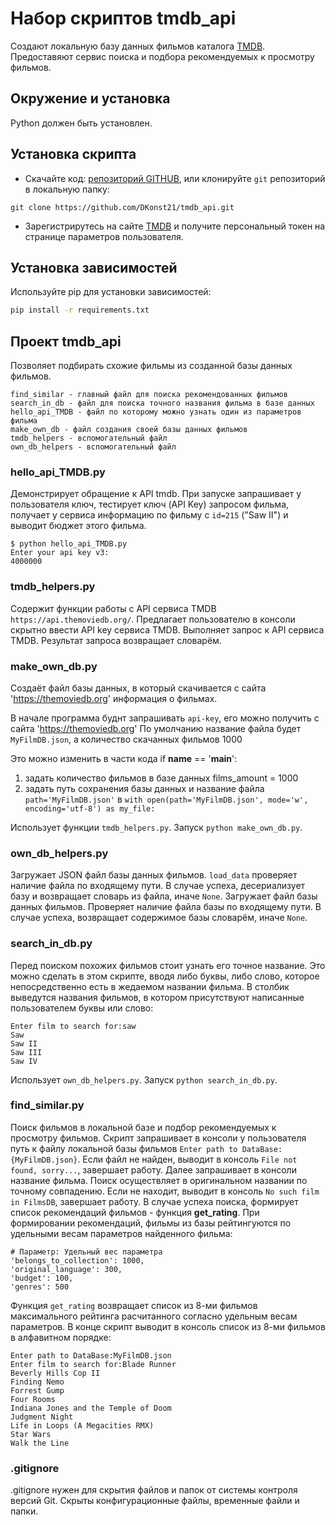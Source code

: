 # Набор скриптов tmdb_api
Cоздают локальную базу данных фильмов каталога [TMDB](https://www.themoviedb.org/). Предоставяют сервис поиска и подбора рекомендуемых к просмотру фильмов.
## Окружение и установка
Python должен быть установлен.
## Установка скрипта
- Скачайте код: [репозиторий GITHUB](https://github.com/DKonst21/tmdb_api.git), или клонируйте `git` репозиторий в локальную папку:
```
git clone https://github.com/DKonst21/tmdb_api.git
```
- Зарегистрирутесь на сайте [TMDB](https://www.themoviedb.org/) и получите персональный токен на странице параметров пользователя.
## Установка зависимостей
Используйте pip для установки зависимостей:
```bash
pip install -r requirements.txt
```
## Проект tmdb_api

Позволяет подбирать схожие фильмы из созданной базы данных фильмов.

	find_similar - главный файл для поиска рекомендованных фильмов
    search_in_db - файл для поиска точного названия фильма в базе данных
    hello_api_TMDB - файл по которому можно узнать один из параметров фильма
    make_own_db - файл создания своей базы данных фильмов
    tmdb_helpers - вспомогательный файл
    own_db_helpers - вспомогательный файл


### hello_api_TMDB.py

Демонстрирует обращение к API tmdb. При запуске запрашивает у пользователя ключ, тестирует ключ (API Key) запросом фильма, получает у сервиса информацию по фильму с `id=215` ("Saw II") и выводит бюджет этого фильма.
```
$ python hello_api_TMDB.py
Enter your api key v3:
4000000
```


### tmdb_helpers.py

Содержит функции работы с API сервиса TMDB `https://api.themoviedb.org/`.
Предлагает пользователю в консоли скрытно ввести API key сервиса TMDB. 
Выполняет запрос к API сервиса TMDB. Результат запроса возвращает словарём.


### make_own_db.py

Создаёт файл базы данных, в который скачивается с сайта 'https://themoviedb.org' информация о фильмах. 

В начале программа буднт запрашивать `api-key`, его можно получить с сайта 'https://themoviedb.org'
По умолчанию название файла будет `MyFilmDB.json`, а количество скачанных фильмов 1000

Это можно изменить в части кода if __name__ == '__main__':
 1. задать количество фильмов в базе данных films_amount = 1000
 2. задать путь сохранения базы данных и название файла `path='MyFilmDB.json'` в `with open(path='MyFilmDB.json', mode='w', encoding='utf-8') as my_file:`

Использует функции `tmdb_helpers.py`.
Запуск `python make_own_db.py`.


### own_db_helpers.py 

Загружает JSON файл базы данных фильмов. 
`load_data` проверяет наличие файла по входящему пути. В случае успеха, десериализует базу и возвращает словарь из файла, иначе `None`.
Загружает файл базы данных фильмов. 
Проверяет наличие файла базы по входящему пути. В случае успеха, возвращает содержимое базы словарём, иначе `None`.


### search_in_db.py

Перед поиском похожих фильмов стоит узнать его точное название. Это можно сделать в этом скрипте, вводя либо буквы, либо слово, которое непосредственно есть в жедаемом названии фильма.
В столбик выведутся названия фильмов, в котором присутствуют написанные пользователем буквы или слово:
```
Enter film to search for:saw
Saw
Saw II
Saw III
Saw IV
```
Использует `own_db_helpers.py`.
Запуск `python search_in_db.py`.


### find_similar.py 

Поиск фильмов в локальной базе и подбор рекомендуемых к просмотру фильмов. 
Скрипт запрашивает в консоли у пользователя путь к файлу локальной базы фильмов `Enter path to DataBase:{MyFilmDB.json}`. Если файл не найден, выводит в консоль `File not found, sorry...`, завершает работу.
Далее запрашивает в консоли название фильма. Поиск осуществляет в оригинальном названии по точному совпадению. Если не находит, выводит в консоль `No such film in FilmsDB`, завершает работу. В случае успеха поиска, формирует список рекомендаций фильмов - функция **get_rating**. 
При формировании рекомендаций, фильмы из базы рейтингуются по удельными весам параметров найденного фильма:
```
# Параметр: Удельный вес параметра
'belongs_to_collection': 1000,
'original_language': 300,
'budget': 100,
'genres': 500
```
Функция `get_rating` возвращает список из 8-ми фильмов максимального рейтинга расчитанного согласно удельным весам параметров.
В конце скрипт выводит в консоль список из 8-ми фильмов в алфавитном порядке:
```
Enter path to DataBase:MyFilmDB.json
Enter film to search for:Blade Runner
Beverly Hills Cop II
Finding Nemo
Forrest Gump
Four Rooms
Indiana Jones and the Temple of Doom
Judgment Night
Life in Loops (A Megacities RMX)
Star Wars
Walk the Line
```

### .gitignore
.gitignore нужен для скрытия файлов и папок от системы контроля версий Git. Скрыты конфигурационные файлы, временные файли и папки. 
